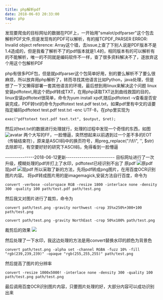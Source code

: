 ```yaml
---
title: php解析pdf
date: 2018-06-03 20:33:00
tags: php
---
```

发现要爬虫的目标网址的数据在PDF上，一开始用"smalot/pdfparser"这个包去解析PDF文件,但是发现有的PDF可以解析，有的报TCPDF_PARSER ERROR: Invalid object reference: Array这个错，去issue上查了下别人说是PDF版本不是1.4造成的，但是我看了解析不了的pdf版本就是1.4的，相同版本有的可以解析有的不能解析，唯一的不同就是编码软件不一样，查了很多资料解决不了，逐放弃这个用这个包解析PDF
<!--more-->
php有很多PDF包，但是就pdfparser这个包简单好用，别的要么解析不了要么很麻烦，所以放弃用php解析了，转而寻找其他语言比如Python，java处理，但是想了一下又懒得部署一套其他语言的环境，最后想到用linux来解决这个问题
linux安装pdftotext,用这个把pdf转成TXT，在用php读取TXT达到曲线救国的目的，linux安装pdftotext很简单，命令为yum install xpdf,随后pdftotext -v查看是否安装完成，PDF转txt的命令为pdftotext test.pdf test.txt，如果pdf里有中文的话要指定编码pdftotext test.pdf test.txt -enc UTF-8，在php里实现为

```
exec("pdftotext test.pdf text.txt", $output, $ret);

```
然后对text.txt的数据进行处理就行，处理的过程中发现一个奇怪的东西，如图
![avatar](https://i.loli.net/2019/04/29/5cc6b8201bc88.jpg)
两个大写的FF，一脸懵逼，突然想起来以前遇到过一个差不多的EOT（传输结束符），原来是ASCII码中的换页符号，用preg_replace("/\f/i", '', $str)去除即可，有空要好好的研究下ASCII码，免得看到一脸懵逼


---------------2018-06-12更新-------------------------
目标网址进行了一次升级，模糊处理的pdf并打上了水印，pdftotext已经识别不出了
原pdf
![原pdf](https://i.loli.net/2019/04/29/5cc6b83e0797e.jpg)
现pdf
![现pdf](https://i.loli.net/2019/04/29/5cc6b85ba445f.jpg)
所以采取了新的方法，先将pdf转成png图片，在用百度OCR识别图片内容。
将pdf转成图片用的是imagemagick,安装方法自行百度，命令为

```
convert -verbose -colorspace RGB -resize 1800 -interlace none -density 300 -quality 100 path/test.pdf path/test.png
```

然后我又对图片进行了裁剪，命令为

```
convert path/test.png -gravity northwest -crop 35%x250%+300+100 path/test.png

convert path/test.png -gravity NorthEast -crop 50%x100% path/test.png
```

裁剪后的效果
![](https://i.loli.net/2019/04/29/5cc6b87aaaf96.jpg)

然后处理了一下水印，我这边处理的方法是用convert替换水印的颜色为背景色

```
convert path/test.png -alpha set -channel RGBA -fuzz 10% -fill "rgb(239,239,239)" -opaque "rgb(255,255,255)" path/test.png
```

然后提高了图片的分辨率

```
convert -resize 1000x5000! -interlace none -density 300 -quality 100 path/test.png path/test.png
```

最后调用百度OCR识别图片内容，只要图片处理的好，大部分内容可以成功识别出来


